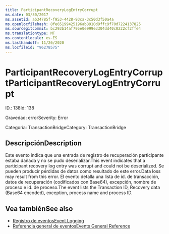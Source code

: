 ```yaml
---
title: ParticipantRecoveryLogEntryCorrupt
ms.date: 03/30/2017
ms.assetid: ab34785f-f953-4428-93ca-3c50d3f50a4a
ms.openlocfilehash: 8fe65199425196ab8910d9ffc9f70d7224137825
ms.sourcegitcommit: bc293b14af795e0e999e3304dd40c0222cf2ffe4
ms.translationtype: MT
ms.contentlocale: es-ES
ms.lasthandoff: 11/26/2020
ms.locfileid: "96278575"
---
```

# <a name="participantrecoverylogentrycorrupt"></a><span data-ttu-id="6de10-102">ParticipantRecoveryLogEntryCorrupt</span><span class="sxs-lookup"><span data-stu-id="6de10-102">ParticipantRecoveryLogEntryCorrupt</span></span>

<span data-ttu-id="6de10-103">ID.: 138</span><span class="sxs-lookup"><span data-stu-id="6de10-103">Id: 138</span></span>  
  
 <span data-ttu-id="6de10-104">Gravedad: error</span><span class="sxs-lookup"><span data-stu-id="6de10-104">Severity: Error</span></span>  
  
 <span data-ttu-id="6de10-105">Categoría: TransactionBridge</span><span class="sxs-lookup"><span data-stu-id="6de10-105">Category: TransactionBridge</span></span>  
  
## <a name="description"></a><span data-ttu-id="6de10-106">Descripción</span><span class="sxs-lookup"><span data-stu-id="6de10-106">Description</span></span>  

 <span data-ttu-id="6de10-107">Este evento indica que una entrada de registro de recuperación participante estaba dañada y no se pudo deserializar.</span><span class="sxs-lookup"><span data-stu-id="6de10-107">This event indicates that a participant recovery log entry was corrupt and could not be deserialized.</span></span> <span data-ttu-id="6de10-108">Se pueden producir pérdidas de datos como resultado de este error.</span><span class="sxs-lookup"><span data-stu-id="6de10-108">Data loss may result from this error.</span></span> <span data-ttu-id="6de10-109">El evento detalla una lista de id. de transacción, datos de recuperación (codificados con Base64), excepción, nombre de proceso e id. de proceso.</span><span class="sxs-lookup"><span data-stu-id="6de10-109">The event lists the Transaction ID, Recovery data (Base64 encoded), exception, process name and process ID.</span></span>  
  
## <a name="see-also"></a><span data-ttu-id="6de10-110">Vea también</span><span class="sxs-lookup"><span data-stu-id="6de10-110">See also</span></span>

- [<span data-ttu-id="6de10-111">Registro de eventos</span><span class="sxs-lookup"><span data-stu-id="6de10-111">Event Logging</span></span>](index.md)
- [<span data-ttu-id="6de10-112">Referencia general de eventos</span><span class="sxs-lookup"><span data-stu-id="6de10-112">Events General Reference</span></span>](events-general-reference.md)

